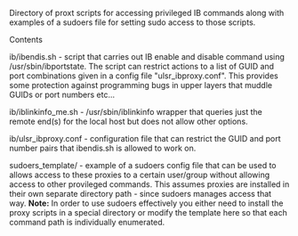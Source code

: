 Directory of proxt scripts for accessing privileged IB commands
along with examples of a sudoers file for setting sudo access
to those scripts.

Contents

 ib/ibendis.sh        - script that carries out IB enable and disable command
                        using /usr/sbin/ibportstate. The script can restrict
                        actions to a list of GUID and port combinations given
                        in a config file "ulsr_ibproxy.conf". This provides
                        some protection against programming bugs in upper layers
                        that muddle GUIDs or port numbers etc...
           

 ib/iblinkinfo_me.sh  - /usr/sbin/iblinkinfo wrapper that queries just the
                        remote end(s) for the local host but does not allow
                        other options.

 ib/ulsr_ibproxy.conf - configuration file that can restrict the GUID and port
                        number pairs that ibendis.sh is allowed to work on.
                        
 sudoers_template/    - example of a sudoers config file that can be used to
                        allows access to these proxies to a certain user/group
                        without allowing access to other provileged commands. 
                        This assumes proxies are installed in their own separate
                        directory path - since sudoers manages access that way.
                        **Note:** In order to use sudoers effectively you either
                        need to install the proxy scripts in a special directory 
                        or modify the template here so that each command path
                        is individually enumerated.

